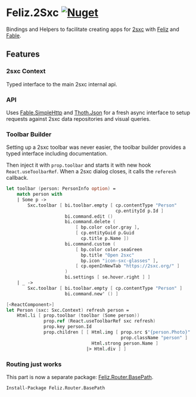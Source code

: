 # Feliz.2Sxc [![Nuget](https://img.shields.io/nuget/v/Feliz.2sxc?style=flat-square)](https://www.nuget.org/packages/Feliz.2sxc/)
Bindings and Helpers to facilitate creating apps for [2sxc](https://2sxc.org) with [Feliz](zaid-ajaj.github.io/feliz/) and [Fable](https://fable.io/).

## Features

### 2sxc Context
Typed interface to the main 2sxc internal api.

### API
Uses [Fable.SimpleHttp](https://github.com/Zaid-Ajaj/Fable.SimpleHttp) and [Thoth.Json](https://github.com/thoth-org/Thoth.Json) for a fresh async interface to setup requests against 2sxc data repositories and visual queries.

### Toolbar Builder

Setting up a 2sxc toolbar was never easier, the toolbar builder provides a typed interface including documentation.

Then inject it with `prop.toolbar` and starts it with new hook `React.useToolbarRef`. When a 2sxc dialog closes, it calls the `referesh` callback.

```fsharp
let toolbar (person: PersonInfo option) =
    match person with
    | Some p ->
        Sxc.toolbar [ bi.toolbar.empty [ cp.contentType "Person"
                                         cp.entityId p.Id ]
                      bi.command.edit ()
                      bi.command.delete (
                          [ bp.color color.gray ], 
                          [ cp.entityGuid p.Guid
                            cp.title p.Name ])
                      bi.command.custom (
                          [ bp.color color.seaGreen
                            bp.title "Open 2sxc"
                            bp.icon "icon-sxc-glasses" ],
                          [ cp.openInNewTab "https://2sxc.org/" ]
                      )
                      bi.settings [ se.hover.right ] ]
    | _ ->
        Sxc.toolbar [ bi.toolbar.empty [ cp.contentType "Person" ]
                      bi.command.new' () ]

[<ReactComponent>]
let Person (sxc: Sxc.Context) refresh person =
    Html.li [ prop.toolbar (toolbar (Some person))
              prop.ref (React.useToolbarRef sxc refresh)
              prop.key person.Id
              prop.children [ [ Html.img [ prop.src $"{person.Photo}"
                                           prop.className "person" ]
                                Html.strong person.Name ]
                              |> Html.div ] ]
```

### Routing just works

This part is now a separate package: [Feliz.Router.BasePath](https://github.com/DnnFable/Feliz.Router.BasePath).

```
Install-Package Feliz.Router.BasePath
```